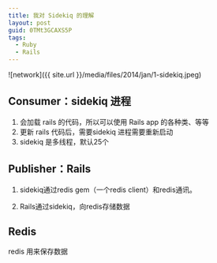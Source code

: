 ```yaml
---
title: 我对 Sidekiq 的理解
layout: post
guid: 0TMt3GCAXS5P
tags:
  - Ruby
  - Rails
---
```


<span class="image-800">![network]({{ site.url }}/media/files/2014/jan/1-sidekiq.jpeg)</span>

## Consumer：sidekiq 进程

1. 会加载 rails 的代码，所以可以使用 Rails app 的各种类、等等
2. 更新 rails 代码后，需要sidekiq 进程需要重新启动
3. sidekiq 是多线程，默认25个


## Publisher：Rails

1. sidekiq通过redis gem（一个redis client）和redis通讯。

2. Rails通过sidekiq，向redis存储数据


## Redis

redis 用来保存数据

